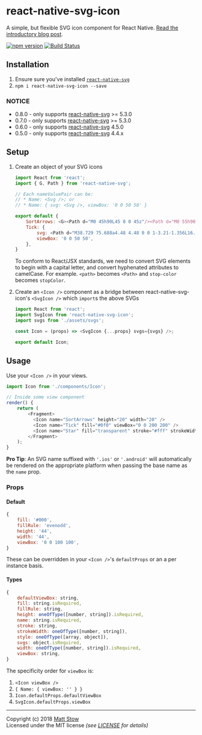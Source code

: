 # react-native-svg-icon

A simple, but flexible SVG icon component for React Native. [Read the introductory blog post](https://medium.com/@stowball/creating-an-svg-icon-system-in-react-native-fa0964ea5fe4).

[![npm version](https://badge.fury.io/js/react-native-svg-icon.svg)](https://badge.fury.io/js/react-native-svg-icon)
[![Build Status](https://travis-ci.org/stowball/react-native-svg-icon.svg?branch=master)](https://travis-ci.org/stowball/react-native-svg-icon)

## Installation

1. Ensure sure you've installed [`react-native-svg`](https://github.com/react-native-community/react-native-svg)
2. `npm i react-native-svg-icon --save`

### NOTICE

* 0.8.0 - only supports [react-native-svg](https://github.com/react-native-community/react-native-svg) >= 5.3.0
* 0.7.0 - only supports [react-native-svg](https://github.com/react-native-community/react-native-svg) >= 5.3.0
* 0.6.0 - only supports [react-native-svg](https://github.com/react-native-community/react-native-svg) 4.5.0
* 0.5.0 - only supports [react-native-svg](https://github.com/react-native-community/react-native-svg) 4.4.x

## Setup

1. Create an object of your SVG icons

    ```js
    import React from 'react';
    import { G, Path } from 'react-native-svg';

    // Each nameValuePair can be:
    // * Name: <Svg />; or
    // * Name: { svg: <Svg />, viewBox: '0 0 50 50' }

    export default {
        SortArrows: <G><Path d="M0 45h90L45 0 0 45z"/><Path d="M0 55h90l-45 45L0 55z"/></G>,
        Tick: {
            svg: <Path d="M38.729 75.688a4.48 4.48 0 0 1-3.21-1.356L16.558 55.004c-1.774-1.807-1.774-4.736-.001-6.543a4.48 4.48 0 0 1 6.42 0l15.753 16.056 37.749-38.474a4.478 4.478 0 0 1 6.419 0c1.773 1.806 1.773 4.736 0 6.543L41.939 74.332a4.48 4.48 0 0 1-3.21 1.356z"/>,
            viewBox: '0 0 50 50',
        },
    }
    ```

    To conform to React/JSX standards, we need to convert SVG elements to begin with a capital letter, and convert hyphenated attributes to camelCase. For example. `<path>` becomes `<Path>` and `stop-color` becomes `stopColor`.

2. Create an `<Icon />` component as a bridge between react-native-svg-icon's `<SvgIcon />` which `import`s the above SVGs

    ```js
    import React from 'react';
    import SvgIcon from 'react-native-svg-icon';
    import svgs from './assets/svgs';

    const Icon = (props) => <SvgIcon {...props} svgs={svgs} />;

    export default Icon;
    ```

## Usage

Use your `<Icon />` in your views.

```js
import Icon from './components/Icon';

// Inside some view component
render() {
    return (
        <Fragment>
          <Icon name="SortArrows" height="20" width="20" />
          <Icon name="Tick" fill="#0f0" viewBox="0 0 200 200" />
          <Icon name="Star" fill="transparent" stroke="#fff" strokeWidth="5" />
        </Fragment>
    );
}
```

**Pro Tip**: An SVG name suffixed with `'.ios'` or `'.android'` will automatically be rendered on the appropriate platform when passing the base name as the `name` prop.

### Props

#### Default

```js
{
    fill: '#000',
    fillRule: 'evenodd',
    height: '44',
    width: '44',
    viewBox: '0 0 100 100',
}
```

These can be overridden in your `<Icon />`'s `defaultProps` or an a per instance basis.

#### Types

```js
{
    defaultViewBox: string,
    fill: string.isRequired,
    fillRule: string,
    height: oneOfType([number, string]).isRequired,
    name: string.isRequired,
    stroke: string,
    strokeWidth: oneOfType([number, string]),
    style: oneOfType([array, object]),
    svgs: object.isRequired,
    width: oneOfType([number, string]).isRequired,
    viewBox: string,
}
```

The specificity order for `viewBox` is:

1. `<Icon viewBox />`
2. `{ Name: { viewBox: '' } }`
3. `Icon.defaultProps.defaultViewBox`
4. `SvgIcon.defaultProps.viewBox`

---

Copyright (c) 2018 [Matt Stow](http://mattstow.com)  
Licensed under the MIT license *(see [LICENSE](https://github.com/stowball/react-native-svg-icon/blob/master/LICENSE) for details)*
